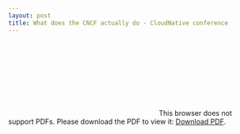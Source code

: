 ```yaml
---
layout: post
title: What does the CNCF actually do - CloudNative conference
---
```


<object data="http://www.oicheryl.com/resources/what-does-the-CNCF-actually-do.pdf" type="application/pdf" width="700px" height="700px">
    <embed src="http://www.oicheryl.com/resources/what-does-the-CNCF-actually-do.pdf">
        This browser does not support PDFs. Please download the PDF to view it: <a href="http://www.oicheryl.com/resources/what-does-the-CNCF-actually-do.pdf">Download PDF</a>.</p>
    </embed>
</object>

